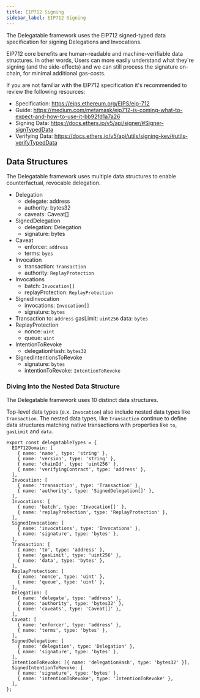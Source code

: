 ```yaml
---
title: EIP712 Signing
sidebar_label: EIP712 Signing
---
```


The Delegatable framework uses the EIP712 signed-typed data specification for signing Delegations and Invocations.

EIP712 core benefits are human-readable and machine-verifiable data structures. In other words, Users can more easily understand what they're signing (and the side-effects) and we can still process the signature on-chain, for minimal additional gas-costs.

If you are not familiar with the EIP712 specification it's recommended to review the following resources:

- Specification: https://eips.ethereum.org/EIPS/eip-712
- Guide: https://medium.com/metamask/eip712-is-coming-what-to-expect-and-how-to-use-it-bb92fd1a7a26
- Signing Data: https://docs.ethers.io/v5/api/signer/#Signer-signTypedData
- Verifying Data: https://docs.ethers.io/v5/api/utils/signing-key/#utils-verifyTypedData

## Data Structures

The Delegatable framework uses multiple data structures to enable counterfactual, revocable delegation.

- Delegation
  - delegate: address
  - authority: bytes32
  - caveats: Caveat[]
- SignedDelegation
  - delegation: Delegation
  - signature: bytes
- Caveat
  - enforcer: `address`
  - terms: `byes`
- Invocation
  - transaction: `Transaction`
  - authority: `ReplayProtection`
- Invocations
  - batch: `Invocation[]`
  - replayProtection: `ReplayProtection`
- SignedInvocation
  - invocations: `Invocation[]`
  - signature: `bytes`
- Transaction to: `address` gasLimit: `uint256` data: `bytes`
- ReplayProtection
  - nonce: `uint`
  - queue: `uint`
- IntentionToRevoke
  - delegationHash: `bytes32`
- SignedIntentionsToRevoke
  - signature: `bytes`
  - intentionToRevoke: `IntentionToRevoke`

### Diving Into the Nested Data Structure

The Delegatable framework uses 10 distinct data structures.

Top-level data types (e.x. `Invocation`) also include nested data types like `Transaction`. The nested data types, like `Transaction` continue to define data structures matching native transactions with properties like `to`, `gasLimit` and `data`.

```js.
export const delegatableTypes = {
  EIP712Domain: [
    { name: 'name', type: 'string' },
    { name: 'version', type: 'string' },
    { name: 'chainId', type: 'uint256' },
    { name: 'verifyingContract', type: 'address' },
  ],
  Invocation: [
    { name: 'transaction', type: 'Transaction' },
    { name: 'authority', type: 'SignedDelegation[]' },
  ],
  Invocations: [
    { name: 'batch', type: 'Invocation[]' },
    { name: 'replayProtection', type: 'ReplayProtection' },
  ],
  SignedInvocation: [
    { name: 'invocations', type: 'Invocations' },
    { name: 'signature', type: 'bytes' },
  ],
  Transaction: [
    { name: 'to', type: 'address' },
    { name: 'gasLimit', type: 'uint256' },
    { name: 'data', type: 'bytes' },
  ],
  ReplayProtection: [
    { name: 'nonce', type: 'uint' },
    { name: 'queue', type: 'uint' },
  ],
  Delegation: [
    { name: 'delegate', type: 'address' },
    { name: 'authority', type: 'bytes32' },
    { name: 'caveats', type: 'Caveat[]' },
  ],
  Caveat: [
    { name: 'enforcer', type: 'address' },
    { name: 'terms', type: 'bytes' },
  ],
  SignedDelegation: [
    { name: 'delegation', type: 'Delegation' },
    { name: 'signature', type: 'bytes' },
  ],
  IntentionToRevoke: [{ name: 'delegationHash', type: 'bytes32' }],
  SignedIntentionToRevoke: [
    { name: 'signature', type: 'bytes' },
    { name: 'intentionToRevoke', type: 'IntentionToRevoke' },
  ],
};
```
